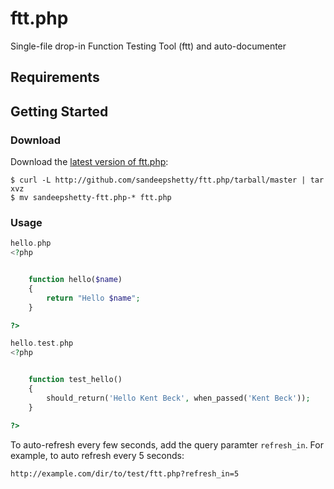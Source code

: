 # ftt.php

Single-file drop-in Function Testing Tool (ftt) and auto-documenter


## Requirements



## Getting Started

### Download
Download the [latest version of ftt.php](https://github.com/sandeepshetty/ftt.php/archives/master):

```shell
$ curl -L http://github.com/sandeepshetty/ftt.php/tarball/master | tar xvz
$ mv sandeepshetty-ftt.php-* ftt.php
```

### Usage


``` php
hello.php
<?php


	function hello($name)
	{
		return "Hello $name";
	}

?>
```

``` php
hello.test.php
<?php


	function test_hello()
	{
		should_return('Hello Kent Beck', when_passed('Kent Beck'));
	}

?>
```


To auto-refresh every few seconds, add the query paramter `refresh_in`. For example, to auto refresh every 5 seconds:

```
http://example.com/dir/to/test/ftt.php?refresh_in=5
```